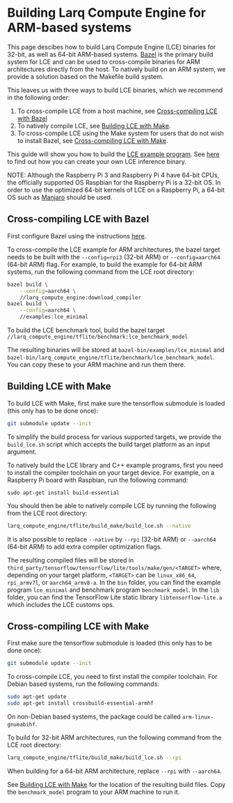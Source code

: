 # Building Larq Compute Engine for ARM-based systems
This page descibes how to build Larq Compute Engine (LCE) binaries
for 32-bit, as well as 64-bit ARM-based systems.
[Bazel](https://bazel.build/) is the primary build system for LCE and can
be used to cross-compile binaries for ARM architectures directly from the host.
To natively build on an ARM system, we provide a solution based on the
Makefile build system.

This leaves us with three ways to build LCE binaries, which we recommend in
the following order:
1. To cross-compile LCE from a host machine, see
   [Cross-compiling LCE with Bazel](#cross-compiling-lce-with-bazel)
2. To natively compile LCE, see
   [Building LCE with Make](#building-lce-with-make).
3. To cross-compile LCE using the Make system for users that do not wish to
   install Bazel, see
   [Cross-compiling LCE with Make](#cross-compiling-lce-with-make).

This guide will show you how to build the [LCE example program](../examples/lce_minimal.cc).
See [here](./inference.md) to find out how you can create your own LCE
inference binary.

NOTE: Although the Raspberry Pi 3 and Raspberry Pi 4 have 64-bit CPUs, the
officially supported OS Raspbian for the Raspberry Pi is a 32-bit OS. In order
to use the optimized 64-bit kernels of LCE on a Raspberry Pi, a 64-bit OS such
as [Manjaro](https://manjaro.org/download/#raspberry-pi-4-xfce) should be used.

## Cross-compiling LCE with Bazel

First configure Bazel using the instructions [here](build.md#configure-bazelrc).

To cross-compile the LCE example for ARM architectures, the bazel
target needs to be built with the `--config=rpi3` (32-bit ARM) or
`--config=aarch64` (64-bit ARM) flag. For example, to build the example
for 64-bit ARM systems, run the following command from the LCE root
directory:
```bash
bazel build \
    --config=aarch64 \
    //larq_compute_engine:download_compiler
bazel build \
    --config=aarch64 \
    //examples:lce_minimal
 ```

To build the LCE benchmark tool, build the bazel target
`//larq_compute_engine/tflite/benchmark:lce_benchmark_model`

The resulting binaries will be stored at
`bazel-bin/examples/lce_minimal` and
`bazel-bin/larq_compute_engine/tflite/benchmark/lce_benchmark_model`. You can
copy these to your ARM machine and run them there.

## Building LCE with Make
To build LCE with Make, first make sure the tensorflow submodule is loaded
(this only has to be done once):
``` bash
git submodule update --init
```
To simplify the build process for various supported targets, we provide the
`build_lce.sh` script which accepts the build target platform as an input
argument.

To natively build the LCE library and C++ example programs, first you need to
install the compiler toolchain on your target device. For example, on a
Raspberry Pi board with Raspbian, run the following command:
```
sudo apt-get install build-essential
```

You should then be able to natively compile LCE by running the following from
the LCE root directory:
```bash
larq_compute_engine/tflite/build_make/build_lce.sh --native
```

It is also possible to replace `--native` by `--rpi` (32-bit ARM) or
`--aarch64` (64-bit ARM) to add extra compiler optimization flags.

The resulting compiled files will be stored in
`third_party/tensorflow/tensorflow/lite/tools/make/gen/<TARGET>` where,
depending on your target platform, `<TARGET>` can be `linux_x86_64`,
`rpi_armv7l`, or `aarch64_armv8-a`. In the `bin` folder, you can find the
example program `lce_minimal` and benchmark program `benchmark_model`.
In the `lib` folder, you can find the TensorFlow Lite static library
`libtensorflow-lite.a` which includes the LCE customs ops.

## Cross-compiling LCE with Make
First make sure the tensorflow submodule is loaded (this only has to be done
once):
``` bash
git submodule update --init
```

To cross-compile LCE, you need to first install the compiler toolchain.
For Debian based systems, run the following commands:
``` bash
sudo apt-get update
sudo apt-get install crossbuild-essential-armhf
```
On non-Debian based systems, the package could be called `arm-linux-gnueabihf`.

To build for 32-bit ARM architectures, run the following command from the LCE
root directory:
```bash
larq_compute_engine/tflite/build_make/build_lce.sh --rpi
```
When building for a 64-bit ARM architecture, replace `--rpi` with `--aarch64`.

See [Building LCE with Make](#building-lce-with-make) for the location of
the resulting build files. Copy the `benchmark_model` program to your ARM
machine to run it.
